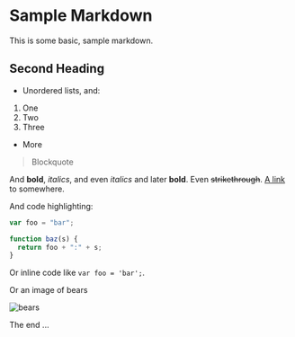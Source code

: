 # Sample Markdown

This is some basic, sample markdown.

## Second Heading

- Unordered lists, and:

1.  One
2.  Two
3.  Three

- More

> Blockquote

And **bold**, _italics_, and even _italics_ and later **bold**. Even ~~strikethrough~~. [A link](https://markdowntohtml.com) to somewhere.

And code highlighting:

```js
var foo = "bar";

function baz(s) {
  return foo + ":" + s;
}
```

Or inline code like `var foo = 'bar';`.

Or an image of bears

![bears](http://placebear.com/200/200)

The end ...
